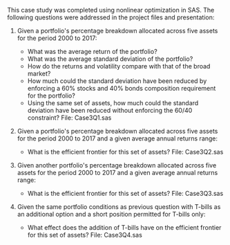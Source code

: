 This case study was completed using nonlinear optimization in SAS. The following questions were addressed in the project files and presentation:


1. Given a portfolio's percentage breakdown allocated across five assets for the period 2000 to 2017:                               
   - What was the average return of the portfolio?
   - What was the average standard deviation of the portfolio?
   - How do the returns and volatility compare with that of the broad market?
   - How much could the standard deviation have been reduced by enforcing a 60% stocks and 40% bonds composition requirement for the portfolio?
   - Using the same set of assets, how much could the standard deviation have been reduced without enforcing the 60/40 constraint?
   File: Case3Q1.sas

2. Given a portfolio's percentage breakdown allocated across five assets for the period 2000 to 2017 and a given average annual returns range:
   - What is the efficient frontier for this set of assets?
   File: Case3Q2.sas

3. Given another portfolio's percentage breakdown allocated across five assets for the period 2000 to 2017 and a given average annual returns range:
   - What is the efficient frontier for this set of assets?
   File: Case3Q3.sas
   
4. Given the same portfolio conditions as previous question with T-bills as an additional option and a short position permitted for T-bills only:
   - What effect does the addition of T-bills have on the efficient frontier for this set of assets?
   File: Case3Q4.sas
